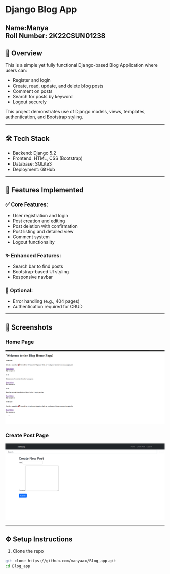 # Django Blog App

Name:Manya  
Roll Number: 2K22CSUN01238
---

## 📝 Overview

This is a simple yet fully functional Django-based Blog Application where users can:

- Register and login
- Create, read, update, and delete blog posts
- Comment on posts
- Search for posts by keyword
- Logout securely

This project demonstrates use of Django models, views, templates, authentication, and Bootstrap styling.

---

## 🛠️ Tech Stack

- Backend: Django 5.2
- Frontend: HTML, CSS (Bootstrap)
- Database: SQLite3
- Deployment: GitHub

---

## 🚀 Features Implemented

### ✅ Core Features:
- User registration and login
- Post creation and editing
- Post deletion with confirmation
- Post listing and detailed view
- Comment system
- Logout functionality

### ✨ Enhanced Features:
- Search bar to find posts
- Bootstrap-based UI styling
- Responsive navbar

### 🧪 Optional:
- Error handling (e.g., 404 pages)
- Authentication required for CRUD

---

## 📸 Screenshots

### Home Page
![Home Page](screenshots/homepage.png)

### Create Post Page
![Create Post](screenshots/createpost.png)


---

## ⚙️ Setup Instructions

1. Clone the repo
```bash
git clone https://github.com/manyaax/Blog_app.git
cd Blog_app
